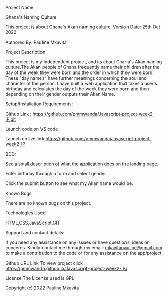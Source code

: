 Project Name:

Ghana's Naming Culture

This project is about Ghana's Akan naming culture, Version Date: 25th Oct 2022

Authored By: Pauline Mkavita

Project Description:

This project is my independent project, and its about Ghana's Akan naming culture.The Akan people of Ghana frequently name their children after the day of the week they were born and the order in which they were born. These "day names" have further meanings concerning the soul and character of the person. I have built a web application that takes a user's birthday and calculates the day of the week they were born and then depending on their gender outputs their Akan Name.

Setup/Installation Requirements:

Github Link : https://github.com/pmmwanda/Javascript-project-week2-IP.git

Launch code on VS code

Launch on live link:https://github.com/pmmwanda/Javascript-project-week2-IP

BDD:

See a small description of what the application does on the landing page.

Enter birthday through a form and select gender.

Click the submit button to see what my Akan name would be.

Known Bugs

There are no known bugs on this project.

Technologies Used

HTML,CSS,JavaScript,GIT

Support and contact details:

If you need any assistance on any issues or have questions, ideas or concerns. Kindly contact me through my email: mkavitapauline@gmail.com to make a contribution to the code or for any assistance on the app/project.

Github URL Link To view project click : https://pmmwanda.github.io/Javascript-project-week2-IP/

License
The License used is GPL

Copyright (c) 2022 Pauline Mkavita